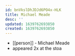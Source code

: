 ```yaml
---
id: bnVkslDhJDJd6PO4x-HLK
title: Michael Meade
desc: ''
updated: 1639762693850
created: 1639762693850
---
```



- [[person]] - Michael Meade
- appeared 2x at the stoa
